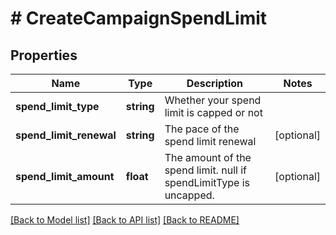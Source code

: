 # # CreateCampaignSpendLimit

## Properties

Name | Type | Description | Notes
------------ | ------------- | ------------- | -------------
**spend_limit_type** | **string** | Whether your spend limit is capped or not |
**spend_limit_renewal** | **string** | The pace of the spend limit renewal | [optional]
**spend_limit_amount** | **float** | The amount of the spend limit. null if spendLimitType is uncapped. | [optional]

[[Back to Model list]](../../README.md#models) [[Back to API list]](../../README.md#endpoints) [[Back to README]](../../README.md)
